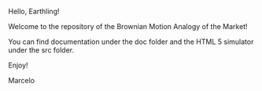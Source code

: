 Hello, Earthling!

Welcome to the repository of the Brownian Motion Analogy of the Market!

You can find documentation under the doc folder and the HTML 5 simulator under the src folder.

Enjoy!

Marcelo
